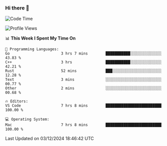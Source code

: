 ### Hi there 👋

<!--START_SECTION:waka-->
![Code Time](http://img.shields.io/badge/Code%20Time-853%20hrs%209%20mins-blue)

![Profile Views](http://img.shields.io/badge/Profile%20Views-12-blue)

📊 **This Week I Spent My Time On** 

```text
💬 Programming Languages: 
Go                       3 hrs 7 mins        ███████████░░░░░░░░░░░░░░   43.83 % 
C++                      3 hrs               ███████████░░░░░░░░░░░░░░   42.21 % 
Rust                     52 mins             ███░░░░░░░░░░░░░░░░░░░░░░   12.28 % 
Text                     3 mins              ░░░░░░░░░░░░░░░░░░░░░░░░░   00.77 % 
Other                    2 mins              ░░░░░░░░░░░░░░░░░░░░░░░░░   00.68 % 

🔥 Editors: 
VS Code                  7 hrs 8 mins        █████████████████████████   100.00 % 

💻 Operating System: 
Mac                      7 hrs 8 mins        █████████████████████████   100.00 % 
```


 Last Updated on 03/12/2024 18:46:42 UTC
<!--END_SECTION:waka-->

<!--
**JackeyHua-SJTU/JackeyHua-SJTU** is a ✨ _special_ ✨ repository because its `README.md` (this file) appears on your GitHub profile.

Here are some ideas to get you started:

- 🔭 I’m currently working on ...
- 🌱 I’m currently learning ...
- 👯 I’m looking to collaborate on ...
- 🤔 I’m looking for help with ...
- 💬 Ask me about ...
- 📫 How to reach me: ...
- 😄 Pronouns: ...
- ⚡ Fun fact: ...
-->
